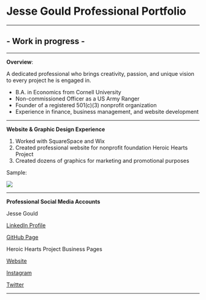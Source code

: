 # Jesse Gould Professional Portfolio
---

## - Work in progress -

---
**Overview**:

A dedicated professional who brings creativity, passion, and unique vision to every project he is engaged in.

* B.A. in Economics from Cornell University
* Non-commissioned Officer as a US Army Ranger
* Founder of a registered 501(c)(3) nonprofit organization 
* Experience in finance, business management, and website development

---
**Website & Graphic Design Experience**

1.  Worked with SquareSpace and Wix
2.  Created professional website for nonprofit foundation Heroic Hearts Project
3.  Created dozens of graphics for marketing and promotional purposes
   

Sample:

<img src=/Users/jessegould/Documents/codeimmersives/term-1/week-1/jesse-gould-portfolio/hhp.jpg  >


---
**Professional Social Media Accounts**  

Jesse Gould

[LinkedIn Profile](https://www.linkedin.com/in/jesse-gould-62515a7)

[GitHub Page](https://github.com/jcgould48/Jesse-Gould-Portfolio)

Heroic Hearts Project Business Pages

[Website](https://www.heroicheartsproject.org)

[Instagram](https://www.instagram.com/heroicheartsproject/)

[Twitter](https://twitter.com/weheroichearts/)

---

